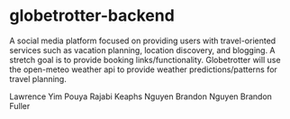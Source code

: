 # globetrotter-backend
A social media platform focused on providing users with travel-oriented services such as vacation planning, location discovery, and blogging. A stretch goal is to provide booking links/functionality. Globetrotter will use the open-meteo weather api to provide weather predictions/patterns for travel planning.

Lawrence Yim
Pouya Rajabi
Keaphs Nguyen
Brandon Nguyen
Brandon Fuller
